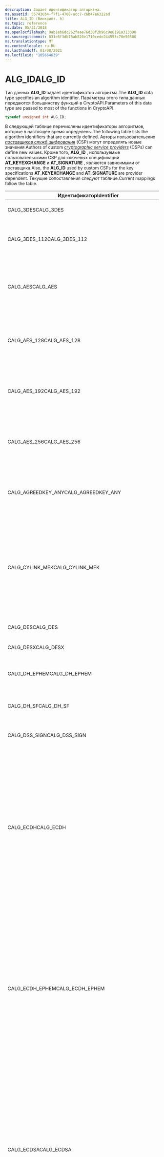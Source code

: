 ```yaml
---
description: Задает идентификатор алгоритма.
ms.assetid: 557436b4-f7f1-4708-acc7-c6b47e6322ad
title: ALG_ID (Винкрипт. h)
ms.topic: reference
ms.date: 05/31/2018
ms.openlocfilehash: 9ab1eb6dc262faae76d38f2b96c9e6191a313390
ms.sourcegitcommit: 831e8f3db78ab820e1710cede244553c70e50500
ms.translationtype: MT
ms.contentlocale: ru-RU
ms.lasthandoff: 01/08/2021
ms.locfileid: "105664639"
---
```

# <a name="alg_id"></a><span data-ttu-id="26abd-103">ALG_ID</span><span class="sxs-lookup"><span data-stu-id="26abd-103">ALG_ID</span></span>

<span data-ttu-id="26abd-104">Тип данных **ALG_ID** задает идентификатор алгоритма.</span><span class="sxs-lookup"><span data-stu-id="26abd-104">The **ALG_ID** data type specifies an algorithm identifier.</span></span> <span data-ttu-id="26abd-105">Параметры этого типа данных передаются большинству функций в CryptoAPI.</span><span class="sxs-lookup"><span data-stu-id="26abd-105">Parameters of this data type are passed to most of the functions in CryptoAPI.</span></span>


```C++
typedef unsigned int ALG_ID;
```



<span data-ttu-id="26abd-106">В следующей таблице перечислены идентификаторы алгоритмов, которые в настоящее время определены.</span><span class="sxs-lookup"><span data-stu-id="26abd-106">The following table lists the algorithm identifiers that are currently defined.</span></span> <span data-ttu-id="26abd-107">Авторы пользовательских [*поставщиков служб шифрования*](../secgloss/c-gly.md) (CSP) могут определять новые значения.</span><span class="sxs-lookup"><span data-stu-id="26abd-107">Authors of custom [*cryptographic service providers*](../secgloss/c-gly.md) (CSPs) can define new values.</span></span> <span data-ttu-id="26abd-108">Кроме того, **ALG_ID** , используемые пользовательскими CSP для ключевых спецификаций **AT_KEYEXCHANGE** и **AT_SIGNATURE** , являются зависимыми от поставщика.</span><span class="sxs-lookup"><span data-stu-id="26abd-108">Also, the **ALG_ID** used by custom CSPs for the key specifications **AT_KEYEXCHANGE** and **AT_SIGNATURE** are provider dependent.</span></span> <span data-ttu-id="26abd-109">Текущие сопоставления следуют таблице.</span><span class="sxs-lookup"><span data-stu-id="26abd-109">Current mappings follow the table.</span></span>



<table>
<colgroup>
<col style="width: 33%" />
<col style="width: 33%" />
<col style="width: 33%" />
</colgroup>
<thead>
<tr class="header">
<th><span data-ttu-id="26abd-110">Идентификатор</span><span class="sxs-lookup"><span data-stu-id="26abd-110">Identifier</span></span></th>
<th><span data-ttu-id="26abd-111">Значение</span><span class="sxs-lookup"><span data-stu-id="26abd-111">Value</span></span></th>
<th><span data-ttu-id="26abd-112">Описание</span><span class="sxs-lookup"><span data-stu-id="26abd-112">Description</span></span></th>
</tr>
</thead>
<tbody>
<tr class="odd">
<td><span data-ttu-id="26abd-113">CALG_3DES</span><span class="sxs-lookup"><span data-stu-id="26abd-113">CALG_3DES</span></span></td>
<td><span data-ttu-id="26abd-114">0x00006603</span><span class="sxs-lookup"><span data-stu-id="26abd-114">0x00006603</span></span></td>
<td><span data-ttu-id="26abd-115">Алгоритм шифрования <a href="/windows/desktop/SecGloss/t-gly"><em>Triple DES</em></a> .</span><span class="sxs-lookup"><span data-stu-id="26abd-115"><a href="/windows/desktop/SecGloss/t-gly"><em>Triple DES</em></a> encryption algorithm.</span></span></td>
</tr>
<tr class="even">
<td><span data-ttu-id="26abd-116">CALG_3DES_112</span><span class="sxs-lookup"><span data-stu-id="26abd-116">CALG_3DES_112</span></span></td>
<td><span data-ttu-id="26abd-117">0x00006609</span><span class="sxs-lookup"><span data-stu-id="26abd-117">0x00006609</span></span></td>
<td><span data-ttu-id="26abd-118"><a href="/windows/desktop/SecGloss/t-gly"><em>Тройное шифрование Triple DES</em></a> с действующей длиной ключа, равной 112 битам.</span><span class="sxs-lookup"><span data-stu-id="26abd-118">Two-key <a href="/windows/desktop/SecGloss/t-gly"><em>triple DES</em></a> encryption with effective key length equal to 112 bits.</span></span></td>
</tr>
<tr class="odd">
<td><span data-ttu-id="26abd-119">CALG_AES</span><span class="sxs-lookup"><span data-stu-id="26abd-119">CALG_AES</span></span></td>
<td><span data-ttu-id="26abd-120">0x00006611</span><span class="sxs-lookup"><span data-stu-id="26abd-120">0x00006611</span></span></td>
<td><span data-ttu-id="26abd-121">AES (AES).</span><span class="sxs-lookup"><span data-stu-id="26abd-121">Advanced Encryption Standard (AES).</span></span> <span data-ttu-id="26abd-122">Этот алгоритм поддерживается <a href="microsoft-aes-cryptographic-provider.md">поставщиком служб шифрования Microsoft AES</a>.</span><span class="sxs-lookup"><span data-stu-id="26abd-122">This algorithm is supported by the <a href="microsoft-aes-cryptographic-provider.md">Microsoft AES Cryptographic Provider</a>.</span></span></td>
</tr>
<tr class="even">
<td><span data-ttu-id="26abd-123">CALG_AES_128</span><span class="sxs-lookup"><span data-stu-id="26abd-123">CALG_AES_128</span></span></td>
<td><span data-ttu-id="26abd-124">0x0000660e</span><span class="sxs-lookup"><span data-stu-id="26abd-124">0x0000660e</span></span></td>
<td><span data-ttu-id="26abd-125">128 разрядов AES.</span><span class="sxs-lookup"><span data-stu-id="26abd-125">128 bit AES.</span></span> <span data-ttu-id="26abd-126">Этот алгоритм поддерживается <a href="microsoft-aes-cryptographic-provider.md">поставщиком служб шифрования Microsoft AES</a>.</span><span class="sxs-lookup"><span data-stu-id="26abd-126">This algorithm is supported by the <a href="microsoft-aes-cryptographic-provider.md">Microsoft AES Cryptographic Provider</a>.</span></span></td>
</tr>
<tr class="odd">
<td><span data-ttu-id="26abd-127">CALG_AES_192</span><span class="sxs-lookup"><span data-stu-id="26abd-127">CALG_AES_192</span></span></td>
<td><span data-ttu-id="26abd-128">0x0000660f</span><span class="sxs-lookup"><span data-stu-id="26abd-128">0x0000660f</span></span></td>
<td><span data-ttu-id="26abd-129">192 разрядов AES.</span><span class="sxs-lookup"><span data-stu-id="26abd-129">192 bit AES.</span></span> <span data-ttu-id="26abd-130">Этот алгоритм поддерживается <a href="microsoft-aes-cryptographic-provider.md">поставщиком служб шифрования Microsoft AES</a>.</span><span class="sxs-lookup"><span data-stu-id="26abd-130">This algorithm is supported by the <a href="microsoft-aes-cryptographic-provider.md">Microsoft AES Cryptographic Provider</a>.</span></span></td>
</tr>
<tr class="even">
<td><span data-ttu-id="26abd-131">CALG_AES_256</span><span class="sxs-lookup"><span data-stu-id="26abd-131">CALG_AES_256</span></span></td>
<td><span data-ttu-id="26abd-132">0x00006610</span><span class="sxs-lookup"><span data-stu-id="26abd-132">0x00006610</span></span></td>
<td><span data-ttu-id="26abd-133">256 разрядов AES.</span><span class="sxs-lookup"><span data-stu-id="26abd-133">256 bit AES.</span></span> <span data-ttu-id="26abd-134">Этот алгоритм поддерживается <a href="microsoft-aes-cryptographic-provider.md">поставщиком служб шифрования Microsoft AES</a>.</span><span class="sxs-lookup"><span data-stu-id="26abd-134">This algorithm is supported by the <a href="microsoft-aes-cryptographic-provider.md">Microsoft AES Cryptographic Provider</a>.</span></span></td>
</tr>
<tr class="odd">
<td><span data-ttu-id="26abd-135">CALG_AGREEDKEY_ANY</span><span class="sxs-lookup"><span data-stu-id="26abd-135">CALG_AGREEDKEY_ANY</span></span></td>
<td><span data-ttu-id="26abd-136">0x0000aa03</span><span class="sxs-lookup"><span data-stu-id="26abd-136">0x0000aa03</span></span></td>
<td><span data-ttu-id="26abd-137">Временный идентификатор алгоритма для дескрипторов согласованных ключей Диффи-Хелмана.</span><span class="sxs-lookup"><span data-stu-id="26abd-137">Temporary algorithm identifier for handles of Diffie-Hellman–agreed keys.</span></span></td>
</tr>
<tr class="even">
<td><span data-ttu-id="26abd-138">CALG_CYLINK_MEK</span><span class="sxs-lookup"><span data-stu-id="26abd-138">CALG_CYLINK_MEK</span></span></td>
<td><span data-ttu-id="26abd-139">0x0000660c</span><span class="sxs-lookup"><span data-stu-id="26abd-139">0x0000660c</span></span></td>
<td><span data-ttu-id="26abd-140">Алгоритм для создания 40-разрядного ключа DES с битами четности и нулевыми битами ключа для обеспечения длины ключа 64 бит.</span><span class="sxs-lookup"><span data-stu-id="26abd-140">An algorithm to create a 40-bit DES key that has parity bits and zeroed key bits to make its key length 64 bits.</span></span> <span data-ttu-id="26abd-141">Этот алгоритм поддерживается в <a href=""></a> <a href="microsoft-base-cryptographic-provider.md">базовом поставщике служб шифрования Майкрософт</a>.</span><span class="sxs-lookup"><span data-stu-id="26abd-141">This algorithm is supported by the <a href=""></a><a href="microsoft-base-cryptographic-provider.md">Microsoft Base Cryptographic Provider</a>.</span></span></td>
</tr>
<tr class="odd">
<td><span data-ttu-id="26abd-142">CALG_DES</span><span class="sxs-lookup"><span data-stu-id="26abd-142">CALG_DES</span></span></td>
<td><span data-ttu-id="26abd-143">0x00006601</span><span class="sxs-lookup"><span data-stu-id="26abd-143">0x00006601</span></span></td>
<td><span data-ttu-id="26abd-144">Алгоритм шифрования DES.</span><span class="sxs-lookup"><span data-stu-id="26abd-144">DES encryption algorithm.</span></span></td>
</tr>
<tr class="even">
<td><span data-ttu-id="26abd-145">CALG_DESX</span><span class="sxs-lookup"><span data-stu-id="26abd-145">CALG_DESX</span></span></td>
<td><span data-ttu-id="26abd-146">0x00006604</span><span class="sxs-lookup"><span data-stu-id="26abd-146">0x00006604</span></span></td>
<td><span data-ttu-id="26abd-147">Алгоритм шифрования DESX.</span><span class="sxs-lookup"><span data-stu-id="26abd-147">DESX encryption algorithm.</span></span></td>
</tr>
<tr class="odd">
<td><span data-ttu-id="26abd-148">CALG_DH_EPHEM</span><span class="sxs-lookup"><span data-stu-id="26abd-148">CALG_DH_EPHEM</span></span></td>
<td><span data-ttu-id="26abd-149">0x0000aa02</span><span class="sxs-lookup"><span data-stu-id="26abd-149">0x0000aa02</span></span></td>
<td><span data-ttu-id="26abd-150">Алгоритм обмена ключами с временным ключом Diffie-Hellman.</span><span class="sxs-lookup"><span data-stu-id="26abd-150">Diffie-Hellman ephemeral key exchange algorithm.</span></span></td>
</tr>
<tr class="even">
<td><span data-ttu-id="26abd-151">CALG_DH_SF</span><span class="sxs-lookup"><span data-stu-id="26abd-151">CALG_DH_SF</span></span></td>
<td><span data-ttu-id="26abd-152">0x0000aa01</span><span class="sxs-lookup"><span data-stu-id="26abd-152">0x0000aa01</span></span></td>
<td><span data-ttu-id="26abd-153">Алгоритм обмена ключами с Diffie-Hellman Store и forward.</span><span class="sxs-lookup"><span data-stu-id="26abd-153">Diffie-Hellman store and forward key exchange algorithm.</span></span></td>
</tr>
<tr class="odd">
<td><span data-ttu-id="26abd-154">CALG_DSS_SIGN</span><span class="sxs-lookup"><span data-stu-id="26abd-154">CALG_DSS_SIGN</span></span></td>
<td><span data-ttu-id="26abd-155">0x00002200</span><span class="sxs-lookup"><span data-stu-id="26abd-155">0x00002200</span></span></td>
<td><span data-ttu-id="26abd-156">Алгоритм подписи <a href="/windows/desktop/SecGloss/p-gly"><em>открытого ключа</em></a> DSA.</span><span class="sxs-lookup"><span data-stu-id="26abd-156">DSA <a href="/windows/desktop/SecGloss/p-gly"><em>public key</em></a> signature algorithm.</span></span></td>
</tr>
<tr class="even">
<td><span data-ttu-id="26abd-157">CALG_ECDH</span><span class="sxs-lookup"><span data-stu-id="26abd-157">CALG_ECDH</span></span></td>
<td><span data-ttu-id="26abd-158">0x0000aa05</span><span class="sxs-lookup"><span data-stu-id="26abd-158">0x0000aa05</span></span></td>
<td><span data-ttu-id="26abd-159">Алгоритм обмена ключами на эллиптической кривой Diffie-Hellman.</span><span class="sxs-lookup"><span data-stu-id="26abd-159">Elliptic curve Diffie-Hellman key exchange algorithm.</span></span>
<blockquote>
[!Note]<br />
<span data-ttu-id="26abd-160">Этот алгоритм поддерживается только через <a href="/windows/desktop/SecCNG/cng-portal">API шифрования: следующее поколение</a>.</span><span class="sxs-lookup"><span data-stu-id="26abd-160">This algorithm is supported only through <a href="/windows/desktop/SecCNG/cng-portal">Cryptography API: Next Generation</a>.</span></span>
</blockquote>
<br/> <span data-ttu-id="26abd-161"><strong>Windows Server 2003 и Windows XP:</strong> Этот алгоритм не поддерживается.</span><span class="sxs-lookup"><span data-stu-id="26abd-161"><strong>Windows Server 2003 and Windows XP:</strong> This algorithm is not supported.</span></span><br/></td>
</tr>
<tr class="odd">
<td><span data-ttu-id="26abd-162">CALG_ECDH_EPHEM</span><span class="sxs-lookup"><span data-stu-id="26abd-162">CALG_ECDH_EPHEM</span></span></td>
<td><span data-ttu-id="26abd-163">0x0000ae06</span><span class="sxs-lookup"><span data-stu-id="26abd-163">0x0000ae06</span></span></td>
<td><span data-ttu-id="26abd-164">Многовременная эллиптическая кривая Diffie-Hellman алгоритм обмена ключами.</span><span class="sxs-lookup"><span data-stu-id="26abd-164">Ephemeral elliptic curve Diffie-Hellman key exchange algorithm.</span></span>
<blockquote>
[!Note]<br />
<span data-ttu-id="26abd-165">Этот алгоритм поддерживается только через <a href="/windows/desktop/SecCNG/cng-portal">API шифрования: следующее поколение</a>.</span><span class="sxs-lookup"><span data-stu-id="26abd-165">This algorithm is supported only through <a href="/windows/desktop/SecCNG/cng-portal">Cryptography API: Next Generation</a>.</span></span>
</blockquote>
<br/> <span data-ttu-id="26abd-166"><strong>Windows Server 2003 и Windows XP:</strong> Этот алгоритм не поддерживается.</span><span class="sxs-lookup"><span data-stu-id="26abd-166"><strong>Windows Server 2003 and Windows XP:</strong> This algorithm is not supported.</span></span><br/></td>
</tr>
<tr class="even">
<td><span data-ttu-id="26abd-167">CALG_ECDSA</span><span class="sxs-lookup"><span data-stu-id="26abd-167">CALG_ECDSA</span></span></td>
<td><span data-ttu-id="26abd-168">0x00002203</span><span class="sxs-lookup"><span data-stu-id="26abd-168">0x00002203</span></span></td>
<td><span data-ttu-id="26abd-169">Алгоритм цифровых подписей на основе эллиптических кривых.</span><span class="sxs-lookup"><span data-stu-id="26abd-169">Elliptic curve digital signature algorithm.</span></span>
<blockquote>
[!Note]<br />
<span data-ttu-id="26abd-170">Этот алгоритм поддерживается только через <a href="/windows/desktop/SecCNG/cng-portal">API шифрования: следующее поколение</a>.</span><span class="sxs-lookup"><span data-stu-id="26abd-170">This algorithm is supported only through <a href="/windows/desktop/SecCNG/cng-portal">Cryptography API: Next Generation</a>.</span></span>
</blockquote>
<br/> <span data-ttu-id="26abd-171"><strong>Windows Server 2003 и Windows XP:</strong> Этот алгоритм не поддерживается.</span><span class="sxs-lookup"><span data-stu-id="26abd-171"><strong>Windows Server 2003 and Windows XP:</strong> This algorithm is not supported.</span></span><br/></td>
</tr>
<tr class="odd">
<td><span data-ttu-id="26abd-172">CALG_ECMQV</span><span class="sxs-lookup"><span data-stu-id="26abd-172">CALG_ECMQV</span></span></td>
<td><span data-ttu-id="26abd-173">0x0000a001</span><span class="sxs-lookup"><span data-stu-id="26abd-173">0x0000a001</span></span></td>
<td><span data-ttu-id="26abd-174">Алгоритм обмена ключами на эллиптических кривых Менезес, qu и Ванстоне (МКВ).</span><span class="sxs-lookup"><span data-stu-id="26abd-174">Elliptic curve Menezes, Qu, and Vanstone (MQV) key exchange algorithm.</span></span> <span data-ttu-id="26abd-175">Этот алгоритм не поддерживается.</span><span class="sxs-lookup"><span data-stu-id="26abd-175">This algorithm is not supported.</span></span></td>
</tr>
<tr class="even">
<td><span data-ttu-id="26abd-176">CALG_HASH_REPLACE_OWF</span><span class="sxs-lookup"><span data-stu-id="26abd-176">CALG_HASH_REPLACE_OWF</span></span></td>
<td><span data-ttu-id="26abd-177">0x0000800b</span><span class="sxs-lookup"><span data-stu-id="26abd-177">0x0000800b</span></span></td>
<td><span data-ttu-id="26abd-178">Один из способов хэширования функций.</span><span class="sxs-lookup"><span data-stu-id="26abd-178">One way function hashing algorithm.</span></span></td>
</tr>
<tr class="odd">
<td><span data-ttu-id="26abd-179">CALG_HUGHES_MD5</span><span class="sxs-lookup"><span data-stu-id="26abd-179">CALG_HUGHES_MD5</span></span></td>
<td><span data-ttu-id="26abd-180">0x0000a003</span><span class="sxs-lookup"><span data-stu-id="26abd-180">0x0000a003</span></span></td>
<td><span data-ttu-id="26abd-181">Алгоритм хэширования MD5 Хьюз.</span><span class="sxs-lookup"><span data-stu-id="26abd-181">Hughes MD5 hashing algorithm.</span></span></td>
</tr>
<tr class="even">
<td><span data-ttu-id="26abd-182">CALG_HMAC</span><span class="sxs-lookup"><span data-stu-id="26abd-182">CALG_HMAC</span></span></td>
<td><span data-ttu-id="26abd-183">0x00008009</span><span class="sxs-lookup"><span data-stu-id="26abd-183">0x00008009</span></span></td>
<td><span data-ttu-id="26abd-184">Хэш-алгоритм с ключом HMAC.</span><span class="sxs-lookup"><span data-stu-id="26abd-184">HMAC keyed hash algorithm.</span></span> <span data-ttu-id="26abd-185">Этот алгоритм поддерживается в <a href="microsoft-base-cryptographic-provider.md">базовом поставщике служб шифрования Майкрософт</a>.</span><span class="sxs-lookup"><span data-stu-id="26abd-185">This algorithm is supported by the <a href="microsoft-base-cryptographic-provider.md">Microsoft Base Cryptographic Provider</a>.</span></span></td>
</tr>
<tr class="odd">
<td><span data-ttu-id="26abd-186">CALG_KEA_KEYX</span><span class="sxs-lookup"><span data-stu-id="26abd-186">CALG_KEA_KEYX</span></span></td>
<td><span data-ttu-id="26abd-187">0x0000aa04</span><span class="sxs-lookup"><span data-stu-id="26abd-187">0x0000aa04</span></span></td>
<td><span data-ttu-id="26abd-188">Алгоритм обмена ключами Кеа (FORTEZZA).</span><span class="sxs-lookup"><span data-stu-id="26abd-188">KEA key exchange algorithm (FORTEZZA).</span></span> <span data-ttu-id="26abd-189">Этот алгоритм не поддерживается.</span><span class="sxs-lookup"><span data-stu-id="26abd-189">This algorithm is not supported.</span></span></td>
</tr>
<tr class="even">
<td><span data-ttu-id="26abd-190">CALG_MAC</span><span class="sxs-lookup"><span data-stu-id="26abd-190">CALG_MAC</span></span></td>
<td><span data-ttu-id="26abd-191">0x00008005</span><span class="sxs-lookup"><span data-stu-id="26abd-191">0x00008005</span></span></td>
<td><span data-ttu-id="26abd-192">Хэш-алгоритм с ключом <a href="/windows/desktop/SecGloss/m-gly"><em>Mac</em></a> .</span><span class="sxs-lookup"><span data-stu-id="26abd-192"><a href="/windows/desktop/SecGloss/m-gly"><em>MAC</em></a> keyed hash algorithm.</span></span> <span data-ttu-id="26abd-193">Этот алгоритм поддерживается в <a href="microsoft-base-cryptographic-provider.md">базовом поставщике служб шифрования Майкрософт</a>.</span><span class="sxs-lookup"><span data-stu-id="26abd-193">This algorithm is supported by the <a href="microsoft-base-cryptographic-provider.md">Microsoft Base Cryptographic Provider</a>.</span></span></td>
</tr>
<tr class="odd">
<td><span data-ttu-id="26abd-194">CALG_MD2</span><span class="sxs-lookup"><span data-stu-id="26abd-194">CALG_MD2</span></span></td>
<td><span data-ttu-id="26abd-195">0x00008001</span><span class="sxs-lookup"><span data-stu-id="26abd-195">0x00008001</span></span></td>
<td><span data-ttu-id="26abd-196">Алгоритм хэширования MD2.</span><span class="sxs-lookup"><span data-stu-id="26abd-196">MD2 hashing algorithm.</span></span> <span data-ttu-id="26abd-197">Этот алгоритм поддерживается в <a href="microsoft-base-cryptographic-provider.md">базовом поставщике служб шифрования Майкрософт</a>.</span><span class="sxs-lookup"><span data-stu-id="26abd-197">This algorithm is supported by the <a href="microsoft-base-cryptographic-provider.md">Microsoft Base Cryptographic Provider</a>.</span></span></td>
</tr>
<tr class="even">
<td><span data-ttu-id="26abd-198">CALG_MD4</span><span class="sxs-lookup"><span data-stu-id="26abd-198">CALG_MD4</span></span></td>
<td><span data-ttu-id="26abd-199">0x00008002</span><span class="sxs-lookup"><span data-stu-id="26abd-199">0x00008002</span></span></td>
<td><span data-ttu-id="26abd-200">Алгоритм хэширования MD4.</span><span class="sxs-lookup"><span data-stu-id="26abd-200">MD4 hashing algorithm.</span></span></td>
</tr>
<tr class="odd">
<td><span data-ttu-id="26abd-201">CALG_MD5</span><span class="sxs-lookup"><span data-stu-id="26abd-201">CALG_MD5</span></span></td>
<td><span data-ttu-id="26abd-202">0x00008003</span><span class="sxs-lookup"><span data-stu-id="26abd-202">0x00008003</span></span></td>
<td><span data-ttu-id="26abd-203">Алгоритм хэширования MD5.</span><span class="sxs-lookup"><span data-stu-id="26abd-203">MD5 hashing algorithm.</span></span> <span data-ttu-id="26abd-204">Этот алгоритм поддерживается в <a href="microsoft-base-cryptographic-provider.md">базовом поставщике служб шифрования Майкрософт</a>.</span><span class="sxs-lookup"><span data-stu-id="26abd-204">This algorithm is supported by the <a href="microsoft-base-cryptographic-provider.md">Microsoft Base Cryptographic Provider</a>.</span></span></td>
</tr>
<tr class="even">
<td><span data-ttu-id="26abd-205">CALG_NO_SIGN</span><span class="sxs-lookup"><span data-stu-id="26abd-205">CALG_NO_SIGN</span></span></td>
<td><span data-ttu-id="26abd-206">0x00002000</span><span class="sxs-lookup"><span data-stu-id="26abd-206">0x00002000</span></span></td>
<td><span data-ttu-id="26abd-207">Нет алгоритма подписи.</span><span class="sxs-lookup"><span data-stu-id="26abd-207">No signature algorithm.</span></span></td>
</tr>
<tr class="odd">
<td><span data-ttu-id="26abd-208">CALG_OID_INFO_CNG_ONLY</span><span class="sxs-lookup"><span data-stu-id="26abd-208">CALG_OID_INFO_CNG_ONLY</span></span></td>
<td><span data-ttu-id="26abd-209">0xFFFFFFFF</span><span class="sxs-lookup"><span data-stu-id="26abd-209">0xffffffff</span></span></td>
<td><span data-ttu-id="26abd-210">Алгоритм реализуется только в CNG.</span><span class="sxs-lookup"><span data-stu-id="26abd-210">The algorithm is only implemented in CNG.</span></span> <span data-ttu-id="26abd-211">Макрос IS_SPECIAL_OID_INFO_ALGID можно использовать, чтобы определить, поддерживается ли алгоритм шифрования только с помощью функций CNG.</span><span class="sxs-lookup"><span data-stu-id="26abd-211">The macro, IS_SPECIAL_OID_INFO_ALGID, can be used to determine whether a cryptography algorithm is only supported by using the CNG functions.</span></span></td>
</tr>
<tr class="even">
<td><span data-ttu-id="26abd-212">CALG_OID_INFO_PARAMETERS</span><span class="sxs-lookup"><span data-stu-id="26abd-212">CALG_OID_INFO_PARAMETERS</span></span></td>
<td><span data-ttu-id="26abd-213">0xfffffffe</span><span class="sxs-lookup"><span data-stu-id="26abd-213">0xfffffffe</span></span></td>
<td><span data-ttu-id="26abd-214">Алгоритм определяется в закодированных параметрах.</span><span class="sxs-lookup"><span data-stu-id="26abd-214">The algorithm is defined in the encoded parameters.</span></span> <span data-ttu-id="26abd-215">Алгоритм поддерживается только с помощью CNG.</span><span class="sxs-lookup"><span data-stu-id="26abd-215">The algorithm is only supported by using CNG.</span></span> <span data-ttu-id="26abd-216">Макрос IS_SPECIAL_OID_INFO_ALGID можно использовать, чтобы определить, поддерживается ли алгоритм шифрования только с помощью функций CNG.</span><span class="sxs-lookup"><span data-stu-id="26abd-216">The macro, IS_SPECIAL_OID_INFO_ALGID, can be used to determine whether a cryptography algorithm is only supported by using the CNG functions.</span></span></td>
</tr>
<tr class="odd">
<td><span data-ttu-id="26abd-217">CALG_PCT1_MASTER</span><span class="sxs-lookup"><span data-stu-id="26abd-217">CALG_PCT1_MASTER</span></span></td>
<td><span data-ttu-id="26abd-218">0x00004c04</span><span class="sxs-lookup"><span data-stu-id="26abd-218">0x00004c04</span></span></td>
<td><span data-ttu-id="26abd-219">Используется системой Schannel.dllных операций.</span><span class="sxs-lookup"><span data-stu-id="26abd-219">Used by the Schannel.dll operations system.</span></span> <span data-ttu-id="26abd-220">Эта <strong>ALG_ID</strong> не должна использоваться приложениями.</span><span class="sxs-lookup"><span data-stu-id="26abd-220">This <strong>ALG_ID</strong> should not be used by applications.</span></span></td>
</tr>
<tr class="even">
<td><span data-ttu-id="26abd-221">CALG_RC2</span><span class="sxs-lookup"><span data-stu-id="26abd-221">CALG_RC2</span></span></td>
<td><span data-ttu-id="26abd-222">0x00006602</span><span class="sxs-lookup"><span data-stu-id="26abd-222">0x00006602</span></span></td>
<td><span data-ttu-id="26abd-223">Алгоритм шифрования блока RC2.</span><span class="sxs-lookup"><span data-stu-id="26abd-223">RC2 block encryption algorithm.</span></span> <span data-ttu-id="26abd-224">Этот алгоритм поддерживается в <a href="microsoft-base-cryptographic-provider.md">базовом поставщике служб шифрования Майкрософт</a>.</span><span class="sxs-lookup"><span data-stu-id="26abd-224">This algorithm is supported by the <a href="microsoft-base-cryptographic-provider.md">Microsoft Base Cryptographic Provider</a>.</span></span></td>
</tr>
<tr class="odd">
<td><span data-ttu-id="26abd-225">CALG_RC4</span><span class="sxs-lookup"><span data-stu-id="26abd-225">CALG_RC4</span></span></td>
<td><span data-ttu-id="26abd-226">0x00006801</span><span class="sxs-lookup"><span data-stu-id="26abd-226">0x00006801</span></span></td>
<td><span data-ttu-id="26abd-227">Алгоритм шифрования потока RC4.</span><span class="sxs-lookup"><span data-stu-id="26abd-227">RC4 stream encryption algorithm.</span></span> <span data-ttu-id="26abd-228">Этот алгоритм поддерживается в <a href="microsoft-base-cryptographic-provider.md">базовом поставщике служб шифрования Майкрософт</a>.</span><span class="sxs-lookup"><span data-stu-id="26abd-228">This algorithm is supported by the <a href="microsoft-base-cryptographic-provider.md">Microsoft Base Cryptographic Provider</a>.</span></span></td>
</tr>
<tr class="even">
<td><span data-ttu-id="26abd-229">CALG_RC5</span><span class="sxs-lookup"><span data-stu-id="26abd-229">CALG_RC5</span></span></td>
<td><span data-ttu-id="26abd-230">0x0000660d</span><span class="sxs-lookup"><span data-stu-id="26abd-230">0x0000660d</span></span></td>
<td><span data-ttu-id="26abd-231">Алгоритм шифрования блока RC5.</span><span class="sxs-lookup"><span data-stu-id="26abd-231">RC5 block encryption algorithm.</span></span></td>
</tr>
<tr class="odd">
<td><span data-ttu-id="26abd-232">CALG_RSA_KEYX</span><span class="sxs-lookup"><span data-stu-id="26abd-232">CALG_RSA_KEYX</span></span></td>
<td><span data-ttu-id="26abd-233">0x0000a400</span><span class="sxs-lookup"><span data-stu-id="26abd-233">0x0000a400</span></span></td>
<td><span data-ttu-id="26abd-234">Алгоритм обмена открытыми ключами RSA.</span><span class="sxs-lookup"><span data-stu-id="26abd-234">RSA public key exchange algorithm.</span></span> <span data-ttu-id="26abd-235">Этот алгоритм поддерживается в <a href="microsoft-base-cryptographic-provider.md">базовом поставщике служб шифрования Майкрософт</a>.</span><span class="sxs-lookup"><span data-stu-id="26abd-235">This algorithm is supported by the <a href="microsoft-base-cryptographic-provider.md">Microsoft Base Cryptographic Provider</a>.</span></span></td>
</tr>
<tr class="even">
<td><span data-ttu-id="26abd-236">CALG_RSA_SIGN</span><span class="sxs-lookup"><span data-stu-id="26abd-236">CALG_RSA_SIGN</span></span></td>
<td><span data-ttu-id="26abd-237">0x00002400</span><span class="sxs-lookup"><span data-stu-id="26abd-237">0x00002400</span></span></td>
<td><span data-ttu-id="26abd-238">Алгоритм подписи открытого ключа RSA.</span><span class="sxs-lookup"><span data-stu-id="26abd-238">RSA public key signature algorithm.</span></span> <span data-ttu-id="26abd-239">Этот алгоритм поддерживается в <a href="microsoft-base-cryptographic-provider.md">базовом поставщике служб шифрования Майкрософт</a>.</span><span class="sxs-lookup"><span data-stu-id="26abd-239">This algorithm is supported by the <a href="microsoft-base-cryptographic-provider.md">Microsoft Base Cryptographic Provider</a>.</span></span></td>
</tr>
<tr class="odd">
<td><span data-ttu-id="26abd-240">CALG_SCHANNEL_ENC_KEY</span><span class="sxs-lookup"><span data-stu-id="26abd-240">CALG_SCHANNEL_ENC_KEY</span></span></td>
<td><span data-ttu-id="26abd-241">0x00004c07</span><span class="sxs-lookup"><span data-stu-id="26abd-241">0x00004c07</span></span></td>
<td><span data-ttu-id="26abd-242">Используется системой Schannel.dllных операций.</span><span class="sxs-lookup"><span data-stu-id="26abd-242">Used by the Schannel.dll operations system.</span></span> <span data-ttu-id="26abd-243">Эта <strong>ALG_ID</strong> не должна использоваться приложениями.</span><span class="sxs-lookup"><span data-stu-id="26abd-243">This <strong>ALG_ID</strong> should not be used by applications.</span></span></td>
</tr>
<tr class="even">
<td><span data-ttu-id="26abd-244">CALG_SCHANNEL_MAC_KEY</span><span class="sxs-lookup"><span data-stu-id="26abd-244">CALG_SCHANNEL_MAC_KEY</span></span></td>
<td><span data-ttu-id="26abd-245">0x00004c03</span><span class="sxs-lookup"><span data-stu-id="26abd-245">0x00004c03</span></span></td>
<td><span data-ttu-id="26abd-246">Используется системой Schannel.dllных операций.</span><span class="sxs-lookup"><span data-stu-id="26abd-246">Used by the Schannel.dll operations system.</span></span> <span data-ttu-id="26abd-247">Эта <strong>ALG_ID</strong> не должна использоваться приложениями.</span><span class="sxs-lookup"><span data-stu-id="26abd-247">This <strong>ALG_ID</strong> should not be used by applications.</span></span></td>
</tr>
<tr class="odd">
<td><span data-ttu-id="26abd-248">CALG_SCHANNEL_MASTER_HASH</span><span class="sxs-lookup"><span data-stu-id="26abd-248">CALG_SCHANNEL_MASTER_HASH</span></span></td>
<td><span data-ttu-id="26abd-249">0x00004c02</span><span class="sxs-lookup"><span data-stu-id="26abd-249">0x00004c02</span></span></td>
<td><span data-ttu-id="26abd-250">Используется системой Schannel.dllных операций.</span><span class="sxs-lookup"><span data-stu-id="26abd-250">Used by the Schannel.dll operations system.</span></span> <span data-ttu-id="26abd-251">Эта <strong>ALG_ID</strong> не должна использоваться приложениями.</span><span class="sxs-lookup"><span data-stu-id="26abd-251">This <strong>ALG_ID</strong> should not be used by applications.</span></span></td>
</tr>
<tr class="even">
<td><span data-ttu-id="26abd-252">CALG_SEAL</span><span class="sxs-lookup"><span data-stu-id="26abd-252">CALG_SEAL</span></span></td>
<td><span data-ttu-id="26abd-253">0x00006802</span><span class="sxs-lookup"><span data-stu-id="26abd-253">0x00006802</span></span></td>
<td><span data-ttu-id="26abd-254">Запечатайте алгоритм шифрования.</span><span class="sxs-lookup"><span data-stu-id="26abd-254">SEAL encryption algorithm.</span></span> <span data-ttu-id="26abd-255">Этот алгоритм не поддерживается.</span><span class="sxs-lookup"><span data-stu-id="26abd-255">This algorithm is not supported.</span></span></td>
</tr>
<tr class="odd">
<td><span data-ttu-id="26abd-256">CALG_SHA</span><span class="sxs-lookup"><span data-stu-id="26abd-256">CALG_SHA</span></span></td>
<td><span data-ttu-id="26abd-257">0x00008004</span><span class="sxs-lookup"><span data-stu-id="26abd-257">0x00008004</span></span></td>
<td><span data-ttu-id="26abd-258">Алгоритм хэширования SHA.</span><span class="sxs-lookup"><span data-stu-id="26abd-258">SHA hashing algorithm.</span></span> <span data-ttu-id="26abd-259">Этот алгоритм поддерживается в <a href="microsoft-base-cryptographic-provider.md">базовом поставщике служб шифрования Майкрософт</a>.</span><span class="sxs-lookup"><span data-stu-id="26abd-259">This algorithm is supported by the <a href="microsoft-base-cryptographic-provider.md">Microsoft Base Cryptographic Provider</a>.</span></span></td>
</tr>
<tr class="even">
<td><span data-ttu-id="26abd-260">CALG_SHA1</span><span class="sxs-lookup"><span data-stu-id="26abd-260">CALG_SHA1</span></span></td>
<td><span data-ttu-id="26abd-261">0x00008004</span><span class="sxs-lookup"><span data-stu-id="26abd-261">0x00008004</span></span></td>
<td><span data-ttu-id="26abd-262">То же, что и <strong>CALG_SHA</strong>.</span><span class="sxs-lookup"><span data-stu-id="26abd-262">Same as <strong>CALG_SHA</strong>.</span></span> <span data-ttu-id="26abd-263">Этот алгоритм поддерживается в <a href="microsoft-base-cryptographic-provider.md">базовом поставщике служб шифрования Майкрософт</a>.</span><span class="sxs-lookup"><span data-stu-id="26abd-263">This algorithm is supported by the <a href="microsoft-base-cryptographic-provider.md">Microsoft Base Cryptographic Provider</a>.</span></span></td>
</tr>
<tr class="odd">
<td><span data-ttu-id="26abd-264">CALG_SHA_256</span><span class="sxs-lookup"><span data-stu-id="26abd-264">CALG_SHA_256</span></span></td>
<td><span data-ttu-id="26abd-265">0x0000800c</span><span class="sxs-lookup"><span data-stu-id="26abd-265">0x0000800c</span></span></td>
<td><span data-ttu-id="26abd-266">256-разрядный алгоритм хэширования SHA.</span><span class="sxs-lookup"><span data-stu-id="26abd-266">256 bit SHA hashing algorithm.</span></span> <span data-ttu-id="26abd-267">Этот алгоритм поддерживается в поставщике служб шифрования Microsoft Enhanced RSA и AES. <strong>Windows XP с пакетом обновления 3 (SP3):</strong> Этот алгоритм поддерживается в расширенном поставщике шифрования RSA и AES (прототипе) Майкрософт.</span><span class="sxs-lookup"><span data-stu-id="26abd-267">This algorithm is supported by Microsoft Enhanced RSA and AES Cryptographic Provider..<strong>Windows XP with SP3:</strong> This algorithm is supported by the Microsoft Enhanced RSA and AES Cryptographic Provider (Prototype).</span></span><br/> <span data-ttu-id="26abd-268"><strong>Windows XP с пакетом обновления 2 (SP2), Windows XP с пакетом обновления SP1 и Windows XP:</strong> Этот алгоритм не поддерживается.</span><span class="sxs-lookup"><span data-stu-id="26abd-268"><strong>Windows XP with SP2, Windows XP with SP1 and Windows XP:</strong> This algorithm is not supported.</span></span><br/></td>
</tr>
<tr class="even">
<td><span data-ttu-id="26abd-269">CALG_SHA_384</span><span class="sxs-lookup"><span data-stu-id="26abd-269">CALG_SHA_384</span></span></td>
<td><span data-ttu-id="26abd-270">0x0000800d</span><span class="sxs-lookup"><span data-stu-id="26abd-270">0x0000800d</span></span></td>
<td><span data-ttu-id="26abd-271">384-разрядный алгоритм хэширования SHA.</span><span class="sxs-lookup"><span data-stu-id="26abd-271">384 bit SHA hashing algorithm.</span></span> <span data-ttu-id="26abd-272">Этот алгоритм поддерживается поставщиком служб Microsoft Enhanced RSA and AES. <strong>Windows XP с пакетом обновления 3 (SP3):</strong> Этот алгоритм поддерживается в расширенном поставщике шифрования RSA и AES (прототипе) Майкрософт.</span><span class="sxs-lookup"><span data-stu-id="26abd-272">This algorithm is supported by Microsoft Enhanced RSA and AES Cryptographic Provider.<strong>Windows XP with SP3:</strong> This algorithm is supported by the Microsoft Enhanced RSA and AES Cryptographic Provider (Prototype).</span></span><br/> <span data-ttu-id="26abd-273"><strong>Windows XP с пакетом обновления 2 (SP2), Windows XP с пакетом обновления SP1 и Windows XP:</strong> Этот алгоритм не поддерживается.</span><span class="sxs-lookup"><span data-stu-id="26abd-273"><strong>Windows XP with SP2, Windows XP with SP1 and Windows XP:</strong> This algorithm is not supported.</span></span><br/></td>
</tr>
<tr class="odd">
<td><span data-ttu-id="26abd-274">CALG_SHA_512</span><span class="sxs-lookup"><span data-stu-id="26abd-274">CALG_SHA_512</span></span></td>
<td><span data-ttu-id="26abd-275">0x0000800e</span><span class="sxs-lookup"><span data-stu-id="26abd-275">0x0000800e</span></span></td>
<td><span data-ttu-id="26abd-276">512-разрядный алгоритм хэширования SHA.</span><span class="sxs-lookup"><span data-stu-id="26abd-276">512 bit SHA hashing algorithm.</span></span> <span data-ttu-id="26abd-277">Этот алгоритм поддерживается поставщиком служб Microsoft Enhanced RSA and AES. <strong>Windows XP с пакетом обновления 3 (SP3):</strong> Этот алгоритм поддерживается в расширенном поставщике шифрования RSA и AES (прототипе) Майкрософт.</span><span class="sxs-lookup"><span data-stu-id="26abd-277">This algorithm is supported by Microsoft Enhanced RSA and AES Cryptographic Provider.<strong>Windows XP with SP3:</strong> This algorithm is supported by the Microsoft Enhanced RSA and AES Cryptographic Provider (Prototype).</span></span><br/> <span data-ttu-id="26abd-278"><strong>Windows XP с пакетом обновления 2 (SP2), Windows XP с пакетом обновления SP1 и Windows XP:</strong> Этот алгоритм не поддерживается.</span><span class="sxs-lookup"><span data-stu-id="26abd-278"><strong>Windows XP with SP2, Windows XP with SP1 and Windows XP:</strong> This algorithm is not supported.</span></span><br/></td>
</tr>
<tr class="even">
<td><span data-ttu-id="26abd-279">CALG_SKIPJACK</span><span class="sxs-lookup"><span data-stu-id="26abd-279">CALG_SKIPJACK</span></span></td>
<td><span data-ttu-id="26abd-280">0x0000660a</span><span class="sxs-lookup"><span data-stu-id="26abd-280">0x0000660a</span></span></td>
<td><span data-ttu-id="26abd-281">Алгоритм шифрования блоков Skipjack (FORTEZZA).</span><span class="sxs-lookup"><span data-stu-id="26abd-281">Skipjack block encryption algorithm (FORTEZZA).</span></span> <span data-ttu-id="26abd-282">Этот алгоритм не поддерживается.</span><span class="sxs-lookup"><span data-stu-id="26abd-282">This algorithm is not supported.</span></span></td>
</tr>
<tr class="odd">
<td><span data-ttu-id="26abd-283">CALG_SSL2_MASTER</span><span class="sxs-lookup"><span data-stu-id="26abd-283">CALG_SSL2_MASTER</span></span></td>
<td><span data-ttu-id="26abd-284">0x00004c05</span><span class="sxs-lookup"><span data-stu-id="26abd-284">0x00004c05</span></span></td>
<td><span data-ttu-id="26abd-285">Используется системой Schannel.dllных операций.</span><span class="sxs-lookup"><span data-stu-id="26abd-285">Used by the Schannel.dll operations system.</span></span> <span data-ttu-id="26abd-286">Эта <strong>ALG_ID</strong> не должна использоваться приложениями.</span><span class="sxs-lookup"><span data-stu-id="26abd-286">This <strong>ALG_ID</strong> should not be used by applications.</span></span></td>
</tr>
<tr class="even">
<td><span data-ttu-id="26abd-287">CALG_SSL3_MASTER</span><span class="sxs-lookup"><span data-stu-id="26abd-287">CALG_SSL3_MASTER</span></span></td>
<td><span data-ttu-id="26abd-288">0x00004c01</span><span class="sxs-lookup"><span data-stu-id="26abd-288">0x00004c01</span></span></td>
<td><span data-ttu-id="26abd-289">Используется системой Schannel.dllных операций.</span><span class="sxs-lookup"><span data-stu-id="26abd-289">Used by the Schannel.dll operations system.</span></span> <span data-ttu-id="26abd-290">Эта <strong>ALG_ID</strong> не должна использоваться приложениями.</span><span class="sxs-lookup"><span data-stu-id="26abd-290">This <strong>ALG_ID</strong> should not be used by applications.</span></span></td>
</tr>
<tr class="odd">
<td><span data-ttu-id="26abd-291">CALG_SSL3_SHAMD5</span><span class="sxs-lookup"><span data-stu-id="26abd-291">CALG_SSL3_SHAMD5</span></span></td>
<td><span data-ttu-id="26abd-292">0x00008008</span><span class="sxs-lookup"><span data-stu-id="26abd-292">0x00008008</span></span></td>
<td><span data-ttu-id="26abd-293">Используется системой Schannel.dllных операций.</span><span class="sxs-lookup"><span data-stu-id="26abd-293">Used by the Schannel.dll operations system.</span></span> <span data-ttu-id="26abd-294">Эта <strong>ALG_ID</strong> не должна использоваться приложениями.</span><span class="sxs-lookup"><span data-stu-id="26abd-294">This <strong>ALG_ID</strong> should not be used by applications.</span></span></td>
</tr>
<tr class="even">
<td><span data-ttu-id="26abd-295">CALG_TEK</span><span class="sxs-lookup"><span data-stu-id="26abd-295">CALG_TEK</span></span></td>
<td><span data-ttu-id="26abd-296">0x0000660b</span><span class="sxs-lookup"><span data-stu-id="26abd-296">0x0000660b</span></span></td>
<td><span data-ttu-id="26abd-297">ТЕК (FORTEZZA).</span><span class="sxs-lookup"><span data-stu-id="26abd-297">TEK (FORTEZZA).</span></span> <span data-ttu-id="26abd-298">Этот алгоритм не поддерживается.</span><span class="sxs-lookup"><span data-stu-id="26abd-298">This algorithm is not supported.</span></span></td>
</tr>
<tr class="odd">
<td><span data-ttu-id="26abd-299">CALG_TLS1_MASTER</span><span class="sxs-lookup"><span data-stu-id="26abd-299">CALG_TLS1_MASTER</span></span></td>
<td><span data-ttu-id="26abd-300">0x00004c06</span><span class="sxs-lookup"><span data-stu-id="26abd-300">0x00004c06</span></span></td>
<td><span data-ttu-id="26abd-301">Используется системой Schannel.dllных операций.</span><span class="sxs-lookup"><span data-stu-id="26abd-301">Used by the Schannel.dll operations system.</span></span> <span data-ttu-id="26abd-302">Эта <strong>ALG_ID</strong> не должна использоваться приложениями.</span><span class="sxs-lookup"><span data-stu-id="26abd-302">This <strong>ALG_ID</strong> should not be used by applications.</span></span></td>
</tr>
<tr class="even">
<td><span data-ttu-id="26abd-303">CALG_TLS1PRF</span><span class="sxs-lookup"><span data-stu-id="26abd-303">CALG_TLS1PRF</span></span></td>
<td><span data-ttu-id="26abd-304">0x0000800a</span><span class="sxs-lookup"><span data-stu-id="26abd-304">0x0000800a</span></span></td>
<td><span data-ttu-id="26abd-305">Используется системой Schannel.dllных операций.</span><span class="sxs-lookup"><span data-stu-id="26abd-305">Used by the Schannel.dll operations system.</span></span> <span data-ttu-id="26abd-306">Эта <strong>ALG_ID</strong> не должна использоваться приложениями.</span><span class="sxs-lookup"><span data-stu-id="26abd-306">This <strong>ALG_ID</strong> should not be used by applications.</span></span></td>
</tr>
</tbody>
</table>



 

<span data-ttu-id="26abd-307">Для [базового поставщика служб шифрования Майкрософт](microsoft-base-cryptographic-provider.md), [поставщика строгой криптографии](microsoft-strong-cryptographic-provider.md)(Майкрософт) и [расширенного поставщика служб шифрования Майкрософт](microsoft-enhanced-cryptographic-provider.md) **ALG_IDs** , используемые для ключевых спецификаций **AT_KEYEXCHANGE** и **AT_SIGNATURE** , приведены ниже.</span><span class="sxs-lookup"><span data-stu-id="26abd-307">For the [Microsoft Base Cryptographic Provider](microsoft-base-cryptographic-provider.md), the [Microsoft Strong Cryptographic Provider](microsoft-strong-cryptographic-provider.md), and the [Microsoft Enhanced Cryptographic Provider](microsoft-enhanced-cryptographic-provider.md), the **ALG_IDs** used for the key specifications **AT_KEYEXCHANGE** and **AT_SIGNATURE** are as follows:</span></span>

-   <span data-ttu-id="26abd-308">**CALG_RSA_KEYX** используется для **AT_KEYEXCHANGE**.</span><span class="sxs-lookup"><span data-stu-id="26abd-308">**CALG_RSA_KEYX** is used for **AT_KEYEXCHANGE**.</span></span>
-   <span data-ttu-id="26abd-309">**CALG_RSA_SIGN** используется для **AT_SIGNATURE**.</span><span class="sxs-lookup"><span data-stu-id="26abd-309">**CALG_RSA_SIGN** is used for **AT_SIGNATURE**.</span></span>

<span data-ttu-id="26abd-310">Для [поставщика служб шифрования Microsoft Base DSS и Diffie-Hellman](microsoft-base-dss-and-diffie-hellman-cryptographic-provider.md) **ALG_IDs** , используемый для ключевых спецификаций **AT_KEYEXCHANGE** и **AT_SIGNATURE** , выглядит следующим образом:</span><span class="sxs-lookup"><span data-stu-id="26abd-310">For the [Microsoft Base DSS and Diffie-Hellman Cryptographic Provider](microsoft-base-dss-and-diffie-hellman-cryptographic-provider.md), the **ALG_IDs** used for the key specifications **AT_KEYEXCHANGE** and **AT_SIGNATURE** are as follows:</span></span>

-   <span data-ttu-id="26abd-311">**CALG_DH_SF** используется для **AT_KEYEXCHANGE**.</span><span class="sxs-lookup"><span data-stu-id="26abd-311">**CALG_DH_SF** is used for **AT_KEYEXCHANGE**.</span></span>
-   <span data-ttu-id="26abd-312">**CALG_DSS_SIGN** используется для **AT_SIGNATURE**.</span><span class="sxs-lookup"><span data-stu-id="26abd-312">**CALG_DSS_SIGN** is used for **AT_SIGNATURE**.</span></span>

## <a name="requirements"></a><span data-ttu-id="26abd-313">Требования</span><span class="sxs-lookup"><span data-stu-id="26abd-313">Requirements</span></span>



| <span data-ttu-id="26abd-314">Требование</span><span class="sxs-lookup"><span data-stu-id="26abd-314">Requirement</span></span> | <span data-ttu-id="26abd-315">Значение</span><span class="sxs-lookup"><span data-stu-id="26abd-315">Value</span></span> |
|-------------------------------------|---------------------------------------------------------------------------------------|
| <span data-ttu-id="26abd-316">Минимальная версия клиента</span><span class="sxs-lookup"><span data-stu-id="26abd-316">Minimum supported client</span></span><br/> | <span data-ttu-id="26abd-317">Только для \[ классических приложений Windows XP\]</span><span class="sxs-lookup"><span data-stu-id="26abd-317">Windows XP \[desktop apps only\]</span></span><br/>                                           |
| <span data-ttu-id="26abd-318">Минимальная версия сервера</span><span class="sxs-lookup"><span data-stu-id="26abd-318">Minimum supported server</span></span><br/> | <span data-ttu-id="26abd-319">\[Только для настольных приложений Windows Server 2003\]</span><span class="sxs-lookup"><span data-stu-id="26abd-319">Windows Server 2003 \[desktop apps only\]</span></span><br/>                                  |
| <span data-ttu-id="26abd-320">Header</span><span class="sxs-lookup"><span data-stu-id="26abd-320">Header</span></span><br/>                   | <dl> <span data-ttu-id="26abd-321"><dt>Винкрипт. h</dt></span><span class="sxs-lookup"><span data-stu-id="26abd-321"><dt>Wincrypt.h</dt></span></span> </dl> |



## <a name="see-also"></a><span data-ttu-id="26abd-322">См. также раздел</span><span class="sxs-lookup"><span data-stu-id="26abd-322">See also</span></span>

<dl> <dt>

[<span data-ttu-id="26abd-323">Криптографические функции</span><span class="sxs-lookup"><span data-stu-id="26abd-323">Cryptography Functions</span></span>](cryptography-functions.md)
</dt> <dt>

[<span data-ttu-id="26abd-324">**CRYPT_ALGORITHM_IDENTIFIER**</span><span class="sxs-lookup"><span data-stu-id="26abd-324">**CRYPT_ALGORITHM_IDENTIFIER**</span></span>](/windows/desktop/api/Wincrypt/ns-wincrypt-crypt_algorithm_identifier)
</dt> <dt>

[<span data-ttu-id="26abd-325">**криптфиндоидинфо**</span><span class="sxs-lookup"><span data-stu-id="26abd-325">**CryptFindOIDInfo**</span></span>](/windows/desktop/api/Wincrypt/nf-wincrypt-cryptfindoidinfo)
</dt> </dl>

 

 
